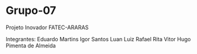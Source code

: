 # Grupo-07
Projeto Inovador FATEC-ARARAS

Integrantes:
Eduardo Martins
Igor Santos
Luan Luiz
Rafael Rita
Vitor Hugo Pimenta de Almeida
